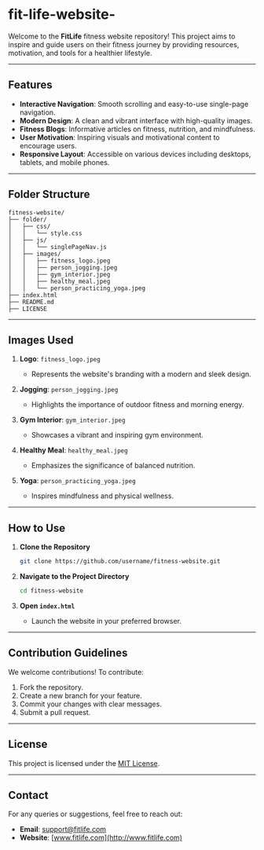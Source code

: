 # fit-life-website-


Welcome to the **FitLife** fitness website repository! This project aims to inspire and guide users on their fitness journey by providing resources, motivation, and tools for a healthier lifestyle.

---

## Features

- **Interactive Navigation**: Smooth scrolling and easy-to-use single-page navigation.
- **Modern Design**: A clean and vibrant interface with high-quality images.
- **Fitness Blogs**: Informative articles on fitness, nutrition, and mindfulness.
- **User Motivation**: Inspiring visuals and motivational content to encourage users.
- **Responsive Layout**: Accessible on various devices including desktops, tablets, and mobile phones.

---

## Folder Structure

```
fitness-website/
├── folder/
│   ├── css/
│   │   └── style.css
│   ├── js/
│   │   └── singlePageNav.js
│   ├── images/
│   │   ├── fitness_logo.jpeg
│   │   ├── person_jogging.jpeg
│   │   ├── gym_interior.jpeg
│   │   ├── healthy_meal.jpeg
│   │   └── person_practicing_yoga.jpeg
├── index.html
├── README.md
├── LICENSE
```

---

## Images Used

1. **Logo**: `fitness_logo.jpeg`
   - Represents the website's branding with a modern and sleek design.

2. **Jogging**: `person_jogging.jpeg`
   - Highlights the importance of outdoor fitness and morning energy.

3. **Gym Interior**: `gym_interior.jpeg`
   - Showcases a vibrant and inspiring gym environment.

4. **Healthy Meal**: `healthy_meal.jpeg`
   - Emphasizes the significance of balanced nutrition.

5. **Yoga**: `person_practicing_yoga.jpeg`
   - Inspires mindfulness and physical wellness.

---

## How to Use

1. **Clone the Repository**
   ```bash
   git clone https://github.com/username/fitness-website.git
   ```

2. **Navigate to the Project Directory**
   ```bash
   cd fitness-website
   ```

3. **Open `index.html`**
   - Launch the website in your preferred browser.

---

## Contribution Guidelines

We welcome contributions! To contribute:

1. Fork the repository.
2. Create a new branch for your feature.
3. Commit your changes with clear messages.
4. Submit a pull request.

---

## License

This project is licensed under the [MIT License](LICENSE).

---

## Contact

For any queries or suggestions, feel free to reach out:

- **Email**: support@fitlife.com
- **Website**: [www.fitlife.com](http://www.fitlife.com)

